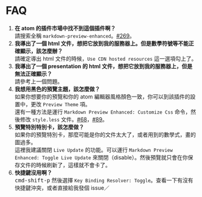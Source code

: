# FAQ

1. **在 atom 的插件市場中找不到這個插件啊？**  
   請搜索全稱 `markdown-preview-enhanced`。[#269](https://github.com/shd101wyy/markdown-preview-enhanced/issues/269)。
1. **我導出了一個 html 文件，想把它放到我的服務器上。但是數學符號等不能正確顯示，該怎麼辦？**  
   請確定導出 html 文件的時候，`Use CDN hosted resources` 這一選項勾上了。
1. **我導出了一個 presentation 的 html 文件，想把它放到我的服務器上，但是無法正確顯示？**  
   請參考上一個問題。
1. **我想用黑色的預覽主題，該怎麼做？**  
   如果你想要你的預覽和你的 atom 編輯器風格顏色一致，你可以到該插件的設置中，更改 `Preview Theme` 項。  
   還有一種方法是運行 `Markdown Preview Enhanced: Customize Css` 命令，然後修改 `style.less` 文件。[#68](https://github.com/shd101wyy/markdown-preview-enhanced/issues/68)，[#89](https://github.com/shd101wyy/markdown-preview-enhanced/issues/89)。
1. **預覽特別特別卡，該怎麼做？**  
   如果你的預覽特別卡，那麼可能是你的文件太大了，或者用到的數學式，畫的圖過多。  
   這裡我建議關閉 `Live Update` 的功能。可以運行 `Markdown Preview Enhanced: Toggle Live Update` 來關閉（disable）。然後預覽就只會在你保存文件的時候刷新了，這樣就不會卡了。
1. **快捷鍵沒用啊？**  
   <kbd>cmd-shift-p</kbd> 然後選擇 `Key Binding Resolver: Toggle`。查看一下有沒有快捷鍵沖突，或者直接給我發個 issue／
